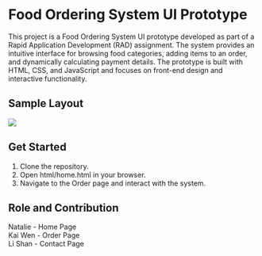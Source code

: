 # Food Ordering System UI Prototype
This project is a Food Ordering System UI prototype developed as part of a Rapid Application Development (RAD) assignment. The system provides an intuitive interface for browsing food categories, adding items to an order, and dynamically calculating payment details. The prototype is built with HTML, CSS, and JavaScript and focuses on front-end design and interactive functionality.

## Sample Layout
<img src="order-page.gif">


## Get Started
1. Clone the repository.
2. Open html/home.html in your browser.
3. Navigate to the Order page and interact with the system.

## Role and Contribution
Natalie - Home Page
<br>
Kai Wen - Order Page
<br>
Li Shan - Contact Page
